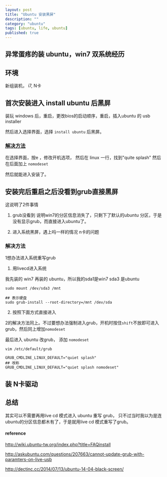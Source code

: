 ```yaml
---
layout: post
title: "Ubuntu 安装黑屏"
description: ""
category: "ubuntu"
tags: [ubuntu, life, ubuntu]
published: true
---
```


## 异常蛋疼的装 ubuntu，win7 双系统经历

## 环境

新组装机， i7, N卡

## 首次安装进入 install ubuntu 后黑屏

装玩 windows 后，重启，更改bios的启动顺序，重启，插入ubuntu 的 usb installer 

然后进入选择界面，选择 `install ubuntu` 后黑屏。

### [解决方法](http://wiki.ubuntu-tw.org/index.php?title=FAQinstall)

在选择界面，按e ，修改开机选项， 然后在 linux 一行，找到"quite splash" 然后在后面加上 `nomodeset`

然后就能进入安装了。

## 安装完后重启之后没看到grub直接黑屏

这说明了2件事情

1. grub没看到 说明win7的分区信息消失了，只剩下了默认的ubuntu 分区，于是没有显示grub，而直接进入ubuntu了。

2. 进入系统黑屏，遇上吗一样的情况 n卡的问题

### 解决方法

1想办法进入系统重写grub

1. 用livecd进入系统

我先装的 win7 再装的 ubuntu，所以我的sda1是win7 sda3 是ubuntu

```text
sudo mount /dev/sda3 /mnt

## 表示硬盘
sudo grub-install --root-directory=/mnt /dev/sda
```

2. 按照下面方式直接进入


2的解决方法同上。不过要想办法强制进入grub，开机时按住`shift`不放即可进入grub，然后同上增加`nomodeset`


最后进入 ubuntu 改grub， 添加 `nomodeset`

```
vim /etc/default/grub

GRUB_CMDLINE_LINUX_DEFAULT="quiet splash"
## 改称
GRUB_CMDLINE_LINUX_DEFAULT="quiet splash nomodeset"
```


## 装 N卡驱动




## 总结

其实可以不需要再用live cd 模式进入 ubuntu 重写 grub， 只不过当时我以为是连ubuntu的分区信息都木有了，于是就用live cd 模式重写了grub。






#### reference

http://wiki.ubuntu-tw.org/index.php?title=FAQinstall

http://askubuntu.com/questions/207663/cannot-update-grub-with-paramters-on-live-usb

http://dectinc.cc/2014/07/13/ubuntu-14-04-black-screen/



